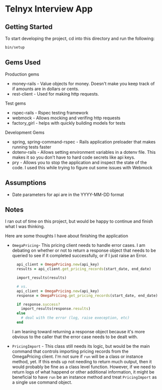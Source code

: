 # Telnyx Interview App

## Getting Started

To start developing the project, cd into this directory and run the following:

```bash
bin/setup
```

## Gems Used

Production gems

* money-rails - Value objects for money. Doesn't make you keep track of if
  amounts are in dollars or cents.
* rest-client - Used for making http requests.

Test gems

* rspec-rails - Rspec testing framework
* webmock - Allows mocking and verifing http requests
* factory_girl - helps with quickly building models for tests

Development Gems

* spring, spring-command-rspec - Rails application preloader that makes running
  tests faster
* dotenv-rails - Allows setting environment variables in a dotenv file. This
  makes it so you don't have to hard code secrets like api keys.
* pry - Allows you to stop the application and inspect the state of the code. I
  used this while trying to figure out some issues with Webmock

## Assumptions

* Date parameters for api are in the YYYY-MM-DD format

## Notes

I ran out of time on this project, but would be happy to continue and finish
what I was thinking.

Here are some thoughts I have about finishing the application

* `OmegaPricing`- This pricing client needs to handle error cases. I am debating
  on whether or not to return a response object that needs to be queried to see
  if it completed successfully, or if I just raise an Error.
    ```ruby
      api_client = OmegaPricing.new(api_key)
      results = api_client.get_pricing_records(start_date, end_date)

      import_results(results)

      # vs.
      api_client = OmegaPricing.new(api_key)
      response = OmegaPricing.get_pricing_records(start_date, end_date)

      if response.success?
        import_results(response.results)
      else
        # deal with the error (log, raise exeception, etc)
      end
    ```
  I am leaning toward returning a response object because it's more obvious to
  the caller that the error case needs to be dealt with.

* `PricingImport` - This class still needs its logic, but would be the main
  command that controls importing pricing records from the OmegaPricing client.
  I'm not sure if `run` will be a class or instance method, yet. If this ends up
  not needing to return much output, then it would probably be fine as a class
  level function. However, if we need to return logs of what happend or other
  additional information, it might be beneficial to have `run` be an instance
  method and treat `PricingImport` as a single use command object.

